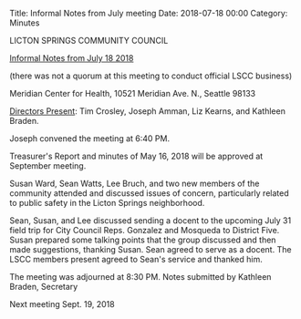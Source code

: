 Title: Informal Notes from July meeting
Date: 2018-07-18 00:00
Category: Minutes

LICTON SPRINGS COMMUNITY COUNCIL

<span style="text-decoration:underline;">Informal Notes from July 18 2018</span>

(there was not a quorum at this meeting to conduct official LSCC business)

Meridian Center for Health, 10521 Meridian Ave. N., Seattle 98133

<span style="text-decoration:underline;">Directors Present</span>:  Tim Crosley, Joseph Amman, Liz Kearns, and Kathleen Braden.

Joseph convened the meeting at 6:40 PM.

Treasurer's Report and minutes of May 16, 2018 will be approved at September meeting.

Susan Ward, Sean Watts, Lee Bruch, and two new members of the community attended and discussed issues of concern, particularly related to public safety in the Licton Springs neighborhood.

Sean, Susan, and Lee discussed sending a docent to the upcoming July 31 field trip for City Council Reps. Gonzalez and Mosqueda to District Five.  Susan prepared some talking points that the group discussed and then made suggestions, thanking Susan. Sean agreed to serve as a docent. The LSCC members present agreed to Sean's service and thanked him.

The meeting was adjourned at 8:30 PM.  Notes submitted by Kathleen Braden, Secretary

Next meeting Sept. 19, 2018
